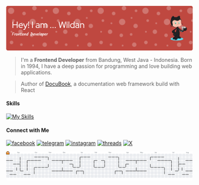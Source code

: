 ![banner](https://github.com/gitfromwildan/gitfromwildan/blob/main/banner.png)

> I'm a **Frontend Developer** from Bandung, West Java - Indonesia.
Born in 1994, I have a deep passion for programming and love building web applications.

> Author of [DocuBook](https://docubook.pro/), a documentation web framework build with React

#### Skills
[![My Skills](https://skillicons.dev/icons?i=tailwindcss,react,js,ts,nodejs,bun,git)](https://docubook.pro)

#### Connect with Me
[![facebook](https://img.shields.io/badge/Facebook-1877F2?style=for-the-badge&logo=facebook&logoColor=white)](https://www.facebook.com/wildan.nrsh) [![telegram](https://img.shields.io/badge/Telegram-2CA5E0?style=for-the-badge&logo=telegram&logoColor=white)](https://t.me/wildannrs) [![instagram](https://img.shields.io/badge/Instagram-E4405F?style=for-the-badge&logo=instagram&logoColor=white)](https://www.instagram.com/wildan.nrs) [![threads](https://img.shields.io/badge/Threads-000000?style=for-the-badge&logo=Threads&logoColor=white)](https://www.threads.com/@wildan.nrs) [![X](https://img.shields.io/badge/X-000000?style=for-the-badge&logo=x&logoColor=white)](https://x.com/wildan_nrss)

<picture>
  <source media="(prefers-color-scheme: dark)" srcset="https://raw.githubusercontent.com/gitfromwildan/gitfromwildan/output/pacman-contribution-graph-dark.svg">
  <source media="(prefers-color-scheme: light)" srcset="https://raw.githubusercontent.com/gitfromwildan/gitfromwildan/output/pacman-contribution-graph.svg">
  <img alt="pacman contribution graph" src="https://raw.githubusercontent.com/gitfromwildan/gitfromwildan/output/pacman-contribution-graph.svg">
</picture>
